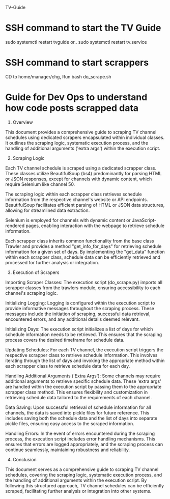 TV-Guide

# SSH command to start the TV Guide

sudo systemctl restart tvguide
or.. sudo systemctl restart tv.service

# SSH command to start scrappers

CD to home/manager/chg, Run bash do_scrape.sh

# Guide for Dev Ops to understand how code posts scrapped data 

1. Overview

This document provides a comprehensive guide to scraping TV channel schedules using dedicated scrapers encapsulated within individual classes. It outlines the scraping logic, systematic execution process, and the handling of additional arguments ('extra args') within the execution script.



2. Scraping Logic

Each TV channel schedule is scraped using a dedicated scrapper class. These classes utilize BeautifulSoup (bs4) predominantly for parsing HTML or JSON responses, except for channels with dynamic content, which require Selenium like channel 50.

The scraping logic within each scrapper class retrieves schedule information from the respective channel's website or API endpoints. BeautifulSoup facilitates efficient parsing of HTML or JSON data structures, allowing for streamlined data extraction.

Selenium is employed for channels with dynamic content or JavaScript-rendered pages, enabling interaction with the webpage to retrieve schedule information.

Each scrapper class inherits common functionality from the base class Trawler and provides a method "get_info_for_days" for retrieving schedule information for a given set of days. By implementing the "get_data" function within each scrapper class, schedule data can be efficiently retrieved and processed for further analysis or integration.



3. Execution of Scrapers

Importing Scraper Classes: The execution script (do_scrape.py) imports all scrapper classes from the trawlers module, ensuring accessibility to each channel's scraping logic.

Initializing Logging: Logging is configured within the execution script to provide informative messages throughout the scraping process. These messages include the initiation of scraping, successful data retrieval, encountered errors, and any additional details deemed relevant.

Initializing Days: The execution script initializes a list of days for which schedule information needs to be retrieved. This ensures that the scraping process covers the desired timeframe for schedule data.

Updating Schedules: For each TV channel, the execution script triggers the respective scrapper class to retrieve schedule information. This involves iterating through the list of days and invoking the appropriate method within each scrapper class to retrieve schedule data for each day.

Handling Additional Arguments ('Extra Args'): Some channels may require additional arguments to retrieve specific schedule data. These 'extra args' are handled within the execution script by passing them to the appropriate scrapper class method. This ensures flexibility and customization in retrieving schedule data tailored to the requirements of each channel.

Data Saving: Upon successful retrieval of schedule information for all channels, the data is saved into pickle files for future reference. This includes saving both the schedule data and the list of days into separate pickle files, ensuring easy access to the scraped information.

Handling Errors: In the event of errors encountered during the scraping process, the execution script includes error handling mechanisms. This ensures that errors are logged appropriately, and the scraping process can continue seamlessly, maintaining robustness and reliability.



4. Conclusion

This document serves as a comprehensive guide to scraping TV channel schedules, covering the scraping logic, systematic execution process, and the handling of additional arguments within the execution script. By following this structured approach, TV channel schedules can be efficiently scraped, facilitating further analysis or integration into other systems.

